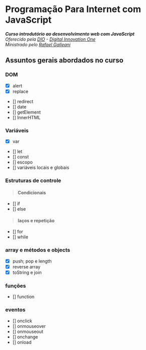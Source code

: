 # Programação Para Internet com JavaScript
_**Curso introdutório ao desenvolvimento web com JavaScript**_\
_Oferecido pela [DIO](https://digitalinnovation.one/) - [Digital Innovation One](https://github.com/digitalinnovationone)_\
_Ministrado pelo [Rafael Galleani](https://github.com/rafegal)_
## Assuntos gerais abordados no curso
### DOM
- [x] alert
- [x] replace
- [] redirect
- [] date
- [] getElement
- [] InnerHTML
### Variáveis
- [x] var
- [] let
- [] const
- [] escopo
- [] variáveis locais e globais
### Estruturas de controle
> #### Condicionais
- [] if
- [] else
> #### laços e repetição
- [] for
- [] while
### array e métodos e objects  
- [x] push; pop e length
- [x] reverse array
- [x] toString e join
### funções
- [] function
### eventos
- [] onclick
- [] onmouseover
- [] onmouseout
- [] onchange
- [] onload
